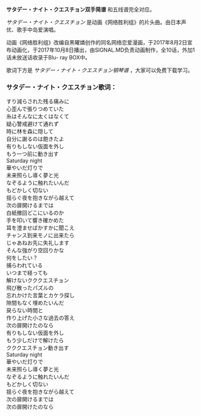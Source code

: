 

**サタデー・ナイト・クエスチョン双手简谱** 和五线谱完全对应。

_サタデー・ナイト・クエスチョン_ 是动画《网络胜利组》的片头曲。由日本声优、歌手中岛爱演唱。

动画《网络胜利组》改编自黑曜燐创作的同名网络恋爱漫画，于2017年8月2日宣布动画化，于2017年10月8日播出，由SIGNAL.MD负责动画制作，全10话，外加1话未放送话收录于Blu-
ray BOX中。

歌词下方是 _サタデー・ナイト・クエスチョン钢琴谱_ ，大家可以免费下载学习。

### サタデー・ナイト・クエスチョン歌词：

すり減らされた残る痛みに  
心歪んで張りつめていた  
糸はそんなに太くはなくて  
疑心警戒避けて通れず  
時に林を森に隠して  
自分に謝るのは飽きたよ  
有りもしない仮面を外し  
もう一つ前に動き出す  
Saturday night  
華やいだ灯りで  
未来照らし導く夢と光  
なぞるように触れたいんだ  
もどかしく切ない  
揺らぐ夜を抱きながら越えて  
次の扉開けるまでは  
白紙撤回どこにいるのか  
手を叩いて響き確かめた  
耳を澄ませばかすかに聞こえ  
チャンス到来モノに出来たら  
じゃあねお先に失礼します  
そんな強がり空回りかな  
何をしたい？  
捕らわれている  
いつまで経っても  
解けないクククエスチョン  
飛び散ったパズルの  
忘れかけた言葉とカケラ探し  
隙間もなく埋めたいんだ  
戻らない時間と  
作り上げた小さな過去の答え  
次の扉開けたのなら  
有りもしない仮面を外し  
もう少しだけで解けたら  
クククエスチョン動き出す  
Saturday night  
華やいだ灯りで  
未来照らし導く夢と光  
なぞるように触れたいんだ  
もどかしく切ない  
揺らぐ夜を抱きながら越えて  
次の扉開けるまでは  
次の扉開けたのなら

